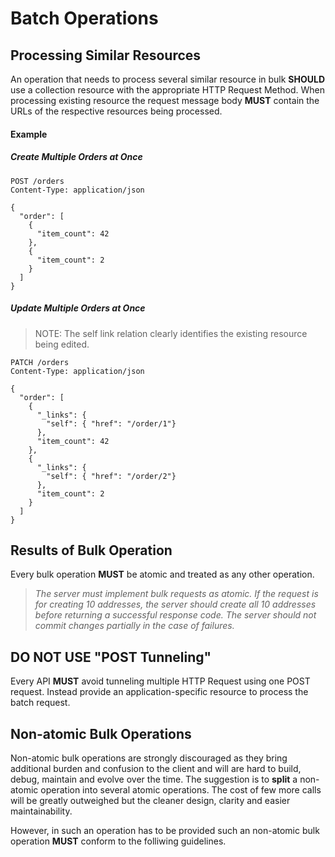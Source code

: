 # Batch Operations

## Processing Similar Resources
An operation that needs to process several similar resource in bulk **SHOULD** use a collection resource with the appropriate HTTP Request Method. When processing existing resource the request message body **MUST** contain the URLs of the respective resources being processed.

#### Example
##### Create Multiple Orders at Once

```
POST /orders
Content-Type: application/json

{
  "order": [
    {
      "item_count": 42
    },
    {
      "item_count": 2
    }
  ]
}
```


##### Update Multiple Orders at Once
> NOTE: The self link relation clearly identifies the existing resource being edited.

```
PATCH /orders
Content-Type: application/json

{
  "order": [
    {
      "_links": {
        "self": { "href": "/order/1"}
      },
      "item_count": 42
    },
    {
      "_links": {
        "self": { "href": "/order/2"}
      },      
      "item_count": 2
    }
  ]
}
```

## Results of Bulk Operation
Every bulk operation **MUST** be atomic and treated as any other operation.

> _The server must implement bulk requests as atomic. If the request is for creating 10 addresses, the server should create all 10 addresses before returning a successful response code. The server should not commit changes partially in the case of failures._


## DO NOT USE "POST Tunneling"
Every API **MUST** avoid tunneling multiple HTTP Request using one POST request. Instead provide an application-specific resource to process the batch request.


## Non-atomic Bulk Operations
Non-atomic bulk operations are strongly discouraged as they bring additional burden and confusion to the client and will are hard to build, debug, maintain and evolve over the time. The suggestion is to **split** a non-atomic operation into several atomic operations. The cost of few more calls will be greatly outweighed but the cleaner design, clarity and easier maintainability. 

However, in such an operation has to be provided such an non-atomic bulk operation **MUST** conform to the folliwing guidelines.









